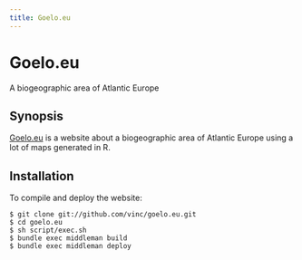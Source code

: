```yaml
---
title: Goelo.eu
---
```

Goelo.eu
========

A biogeographic area of Atlantic Europe


Synopsis
--------

[Goelo.eu](https://goelo.eu) is a website about a biogeographic area
of Atlantic Europe using a lot of maps generated in R.


Installation
------------

To compile and deploy the website:

    $ git clone git://github.com/vinc/goelo.eu.git
    $ cd goelo.eu
    $ sh script/exec.sh
    $ bundle exec middleman build
    $ bundle exec middleman deploy
